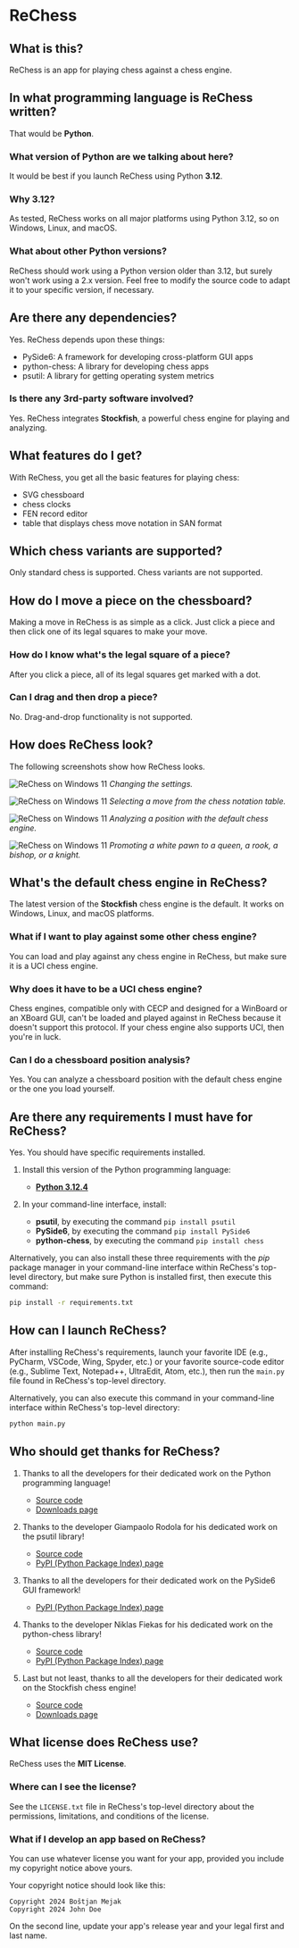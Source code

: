 # ReChess

## What is this?

ReChess is an app for playing chess against a chess engine.

## In what programming language is ReChess written?

That would be **Python**.

### What version of Python are we talking about here?

It would be best if you launch ReChess using Python **3.12**.

### Why 3.12?

As tested, ReChess works on all major platforms using Python 3.12, so on
Windows, Linux, and macOS.

### What about other Python versions?

ReChess should work using a Python version older than 3.12, but surely
won't work using a 2.x version. Feel free to modify the source code to
adapt it to your specific version, if necessary.

## Are there any dependencies?

Yes. ReChess depends upon these things:

- PySide6: A framework for developing cross-platform GUI apps
- python-chess: A library for developing chess apps
- psutil: A library for getting operating system metrics

### Is there any 3rd-party software involved?

Yes. ReChess integrates **Stockfish**, a powerful chess engine for
playing and analyzing.

## What features do I get?

With ReChess, you get all the basic features for playing chess:

- SVG chessboard
- chess clocks
- FEN record editor
- table that displays chess move notation in SAN format

## Which chess variants are supported?

Only standard chess is supported. Chess variants are not supported.

## How do I move a piece on the chessboard?

Making a move in ReChess is as simple as a click. Just click a piece and
then click one of its legal squares to make your move.

### How do I know what's the legal square of a piece?

After you click a piece, all of its legal squares get marked with a dot.

### Can I drag and then drop a piece?

No. Drag-and-drop functionality is not supported.

## How does ReChess look?

The following screenshots show how ReChess looks.

![ReChess on Windows 11](link "ReChess on Windows 11")
*Changing the settings.*

![ReChess on Windows 11](link "ReChess on Windows 11")
*Selecting a move from the chess notation table.*

![ReChess on Windows 11](link "ReChess on Windows 11")
*Analyzing a position with the default chess engine.*

![ReChess on Windows 11](link "ReChess on Windows 11")
*Promoting a white pawn to a queen, a rook, a bishop, or a knight.*

## What's the default chess engine in ReChess?

The latest version of the **Stockfish** chess engine is the default. It
works on Windows, Linux, and macOS platforms.

### What if I want to play against some other chess engine?

You can load and play against any chess engine in ReChess, but make sure
it is a UCI chess engine.

### Why does it have to be a UCI chess engine?

Chess engines, compatible only with CECP and designed for a WinBoard or
an XBoard GUI, can't be loaded and played against in ReChess because it
doesn't support this protocol. If your chess engine also supports UCI,
then you're in luck.

### Can I do a chessboard position analysis?

Yes. You can analyze a chessboard position with the default chess engine
or the one you load yourself.

## Are there any requirements I must have for ReChess?

Yes. You should have specific requirements installed.

1. Install this version of the Python programming language:

    - [**Python 3.12.4**](https://www.python.org/ftp/python/3.12.4/python-3.12.4-amd64.exe)

2. In your command-line interface, install:
    - **psutil**, by executing the command `pip install psutil`
    - **PySide6**, by executing the command `pip install PySide6`
    - **python-chess**, by executing the command `pip install chess`

Alternatively, you can also install these three requirements with the
*pip* package manager in your command-line interface within ReChess's
top-level directory, but make sure Python is installed first, then
execute this command:

```bash
pip install -r requirements.txt
```

## How can I launch ReChess?

After installing ReChess's requirements, launch your favorite IDE (e.g.,
PyCharm, VSCode, Wing, Spyder, etc.) or your favorite source-code editor
(e.g., Sublime Text, Notepad++, UltraEdit, Atom, etc.), then run the
`main.py` file found in ReChess's top-level directory.

Alternatively, you can also execute this command in your command-line
interface within ReChess's top-level directory:

```bash
python main.py
```

## Who should get thanks for ReChess?

1. Thanks to all the developers for their dedicated work on the Python
programming language!

    - [Source code](https://github.com/python/cpython)
    - [Downloads page](https://www.python.org/downloads)

2. Thanks to the developer Giampaolo Rodola for his dedicated work on
the psutil library!

    - [Source code](https://github.com/giampaolo/psutil)
    - [PyPI (Python Package Index) page](https://pypi.org/project/psutil)

3. Thanks to all the developers for their dedicated work on the PySide6
GUI framework!

    - [PyPI (Python Package Index) page](https://pypi.org/project/PySide6)

4. Thanks to the developer Niklas Fiekas for his dedicated work on the
python-chess library!

    - [Source code](https://github.com/niklasf/python-chess)
    - [PyPI (Python Package Index) page](https://pypi.org/project/chess)

5. Last but not least, thanks to all the developers for their dedicated
work on the Stockfish chess engine!

    - [Source code](https://github.com/official-stockfish/Stockfish)
    - [Downloads page](https://stockfishchess.org/download)

## What license does ReChess use?

ReChess uses the **MIT License**.

### Where can I see the license?

See the `LICENSE.txt` file in ReChess's top-level directory about the
permissions, limitations, and conditions of the license.

### What if I develop an app based on ReChess?

You can use whatever license you want for your app, provided you include
my copyright notice above yours.

Your copyright notice should look like this:

```
Copyright 2024 Boštjan Mejak
Copyright 2024 John Doe
```

On the second line, update your app's release year and your legal first
and last name.
